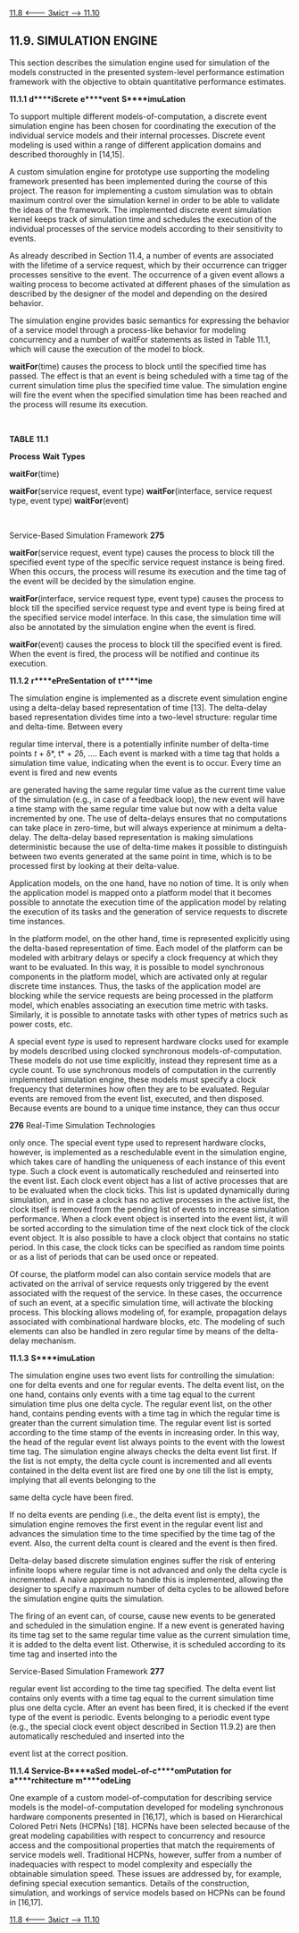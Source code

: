 [11.8 <--- ](11_8.md) [   Зміст   ](README.md) [--> 11.10](11_10.md)

## 11.9. SIMULATION ENGINE

This section describes the simulation engine used for simulation of the models constructed in the presented system-level performance estimation framework with the objective to obtain quantitative performance estimates.

 

**11.1.1**             **d****iScrete** **e****vent** **S****imuLation**

To support multiple different models-of-computation, a discrete event simulation engine has been chosen for coordinating the execution of the individual service models and their internal processes. Discrete event modeling is used within a range of different application domains and described thoroughly in [14,15].

A custom simulation engine for prototype use supporting the modeling framework presented has been implemented during the course of this project. The reason for implementing a custom simulation was to obtain maximum control over the simulation kernel in order to be able to validate the ideas of the framework. The implemented discrete event simulation kernel keeps track of simulation time and schedules the execution of the individual processes of the service models according to their sensitivity to events.

As already described in Section 11.4, a number of events are associated with the lifetime of a service request, which by their occurrence can trigger processes sensitive to the event. The occurrence of a given event allows a waiting process to become activated at different phases of the simulation as described by the designer of the model and depending on the desired behavior.

The simulation engine provides basic semantics for expressing the behavior of a service model through a process-like behavior for modeling concurrency and a number of waitFor statements as listed in Table 11.1, which will cause the execution of the model to block.

**waitFor**(time) causes the process to block until the specified time has passed. The effect is that an event is being scheduled with a time tag of the current simulation time plus the specified time value. The simulation engine will fire the event when the specified simulation time has been reached and the process will resume its execution.

​     

**TABLE** **11.1**

**Process** **Wait** **Types**

**waitFor**(time)

**waitFor**(service request, event type) **waitFor**(interface, service request type, event type) **waitFor**(event)

​     



Service-Based Simulation Framework                             **275**

 

**waitFor**(service request, event type) causes the process to block till the specified event type of the specific service request instance is being fired. When this occurs, the process will resume its execution and the time tag of the event will be decided by the simulation engine.

**waitFor**(interface, service request type, event type) causes the process to block till the specified service request type and event type is being fired at the specified service model interface. In this case, the simulation time will also be annotated by the simulation engine when the event is fired.

**waitFor**(event) causes the process to block till the specified event is fired. When the event is fired, the process will be notified and continue its execution.

 

**11.1.2**             **r****ePreSentation** **of** **t****ime**

The simulation engine is implemented as a discrete event simulation engine using a delta-delay based representation of time [13]. The delta-delay based representation divides time into a two-level structure: regular time and delta-time. Between every

regular time interval, there is a potentially infinite number of delta-time points *t* + δ*, t* + *2*δ, …. Each event is marked with a time tag that holds a simulation time value, indicating when the event is to occur. Every time an event is fired and new events

are generated having the same regular time value as the current time value of the simulation (e.g., in case of a feedback loop), the new event will have a time stamp with the same regular time value but now with a delta value incremented by one. The use of delta-delays ensures that no computations can take place in zero-time, but will always experience at minimum a delta-delay. The delta-delay based representation is making simulations deterministic because the use of delta-time makes it possible to distinguish between two events generated at the same point in time, which is to be processed first by looking at their delta-value.

Application models, on the one hand, have no notion of time. It is only when the application model is mapped onto a platform model that it becomes possible to annotate the execution time of the application model by relating the execution of its tasks and the generation of service requests to discrete time instances.

In the platform model, on the other hand, time is represented explicitly using the delta-based representation of time. Each model of the platform can be modeled with arbitrary delays or specify a clock frequency at which they want to be evaluated. In this way, it is possible to model synchronous components in the platform model, which are activated only at regular discrete time instances. Thus, the tasks of the application model are blocking while the service requests are being processed in the platform model, which enables associating an execution time metric with tasks. Similarly, it is possible to annotate tasks with other types of metrics such as power costs, etc.

A special event *type* is used to represent hardware clocks used for example by models described using clocked synchronous models-of-computation. These models do not use time explicitly, instead they represent time as a cycle count. To use synchronous models of computation in the currently implemented simulation engine, these models must specify a clock frequency that determines how often they are to be evaluated. Regular events are removed from the event list, executed, and then disposed. Because events are bound to a unique time instance, they can thus occur



**276**                                       Real-Time Simulation Technologies

 

only once. The special event type used to represent hardware clocks, however, is implemented as a reschedulable event in the simulation engine, which takes care of handling the uniqueness of each instance of this event type. Such a clock event is automatically rescheduled and reinserted into the event list. Each clock event object has a list of active processes that are to be evaluated when the clock ticks. This list is updated dynamically during simulation, and in case a clock has no active processes in the active list, the clock itself is removed from the pending list of events to increase simulation performance. When a clock event object is inserted into the event list, it will be sorted according to the simulation time of the next clock tick of the clock event object. It is also possible to have a clock object that contains no static period. In this case, the clock ticks can be specified as random time points or as a list of periods that can be used once or repeated.

Of course, the platform model can also contain service models that are activated on the arrival of service requests only triggered by the event associated with the request of the service. In these cases, the occurrence of such an event, at a specific simulation time, will activate the blocking process. This blocking allows modeling of, for example, propagation delays associated with combinational hardware blocks, etc. The modeling of such elements can also be handled in zero regular time by means of the delta-delay mechanism.

 

**11.1.3**             **S****imuLation**

The simulation engine uses two event lists for controlling the simulation: one for delta events and one for regular events. The delta event list, on the one hand, contains only events with a time tag equal to the current simulation time plus one delta cycle. The regular event list, on the other hand, contains pending events with a time tag in which the regular time is greater than the current simulation time. The regular event list is sorted according to the time stamp of the events in increasing order. In this way, the head of the regular event list always points to the event with the lowest time tag. The simulation engine always checks the delta event list first. If the list is not empty, the delta cycle count is incremented and all events contained in the delta event list are fired one by one till the list is empty, implying that all events belonging to the

same delta cycle have been fired.

If no delta events are pending (i.e., the delta event list is empty), the simulation engine removes the first event in the regular event list and advances the simulation time to the time specified by the time tag of the event. Also, the current delta count is cleared and the event is then fired.

Delta-delay based discrete simulation engines suffer the risk of entering infinite loops where regular time is not advanced and only the delta cycle is incremented. A naive approach to handle this is implemented, allowing the designer to specify a maximum number of delta cycles to be allowed before the simulation engine quits the simulation.

The firing of an event can, of course, cause new events to be generated and scheduled in the simulation engine. If a new event is generated having its time tag set to the same regular time value as the current simulation time, it is added to the delta event list. Otherwise, it is scheduled according to its time tag and inserted into the



Service-Based Simulation Framework                             **277**

 

regular event list according to the time tag specified. The delta event list contains only events with a time tag equal to the current simulation time plus one delta cycle. After an event has been fired, it is checked if the event type of the event is periodic. Events belonging to a periodic event type (e.g., the special clock event object described in Section 11.9.2) are then automatically rescheduled and inserted into the

event list at the correct position.

 

**11.1.4**            **S****ervice****-B****aSed** **m****odeL****-****of****-c****omPutation** **for** **a****rchitecture** **m****odeLing**

One example of a custom model-of-computation for describing service models is the model-of-computation developed for modeling synchronous hardware components presented in [16,17], which is based on Hierarchical Colored Petri Nets (HCPNs) [18]. HCPNs have been selected because of the great modeling capabilities with respect to concurrency and resource access and the compositional properties that match the requirements of service models well. Traditional HCPNs, however, suffer from a number of inadequacies with respect to model complexity and especially the obtainable simulation speed. These issues are addressed by, for example, defining special execution semantics. Details of the construction, simulation, and workings of service models based on HCPNs can be found in [16,17].

[11.8 <--- ](11_8.md) [   Зміст   ](README.md) [--> 11.10](11_10.md)